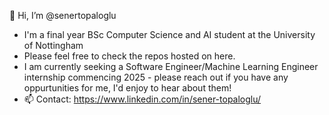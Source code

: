 👋 Hi, I’m @senertopaloglu<br>
- I'm a final year BSc Computer Science and AI student at the University of Nottingham<br>
- Please feel free to check the repos hosted on here.<br>
- I am currently seeking a Software Engineer/Machine Learning Engineer internship commencing 2025 - please reach out if you have any oppurtunities for me, I'd enjoy to hear about them!<br>
- 📫 Contact: https://www.linkedin.com/in/sener-topaloglu/<br>

<!--
**senertopaloglu/senertopaloglu** is a ✨ _special_ ✨ repository because its `README.md` (this file) appears on your GitHub profile.

Here are some ideas to get you started:

- 🔭 I’m currently working on ...
- 🌱 I’m currently learning ...
- 👯 I’m looking to collaborate on ...
- 🤔 I’m looking for help with ...
- 💬 Ask me about ...
- 📫 How to reach me: ...
- 😄 Pronouns: ...
- ⚡ Fun fact: ...
-->
